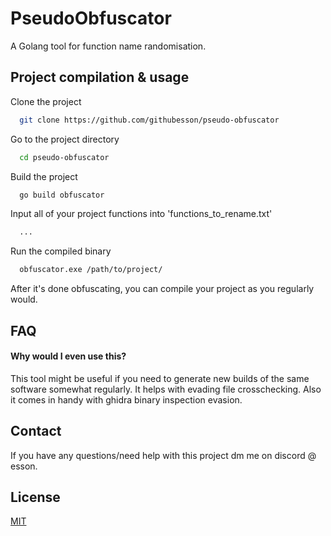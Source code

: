 
# PseudoObfuscator

A Golang tool for function name randomisation.




## Project compilation & usage

Clone the project

```bash
  git clone https://github.com/githubesson/pseudo-obfuscator
```

Go to the project directory

```bash
  cd pseudo-obfuscator
```

Build the project

```bash
  go build obfuscator
```

Input all of your project functions into 'functions_to_rename.txt'

```bash
  ...
```

Run the compiled binary

```bash
  obfuscator.exe /path/to/project/
```

After it's done obfuscating, you can compile your project as you regularly would.


## FAQ

#### Why would I even use this?

This tool might be useful if you need to generate new builds of the same software somewhat regularly. It helps with evading file crosschecking. Also it comes in handy with ghidra binary inspection evasion.

## Contact

If you have any questions/need help with this project dm me on discord @ esson.


## License

[MIT](https://choosealicense.com/licenses/mit/)

